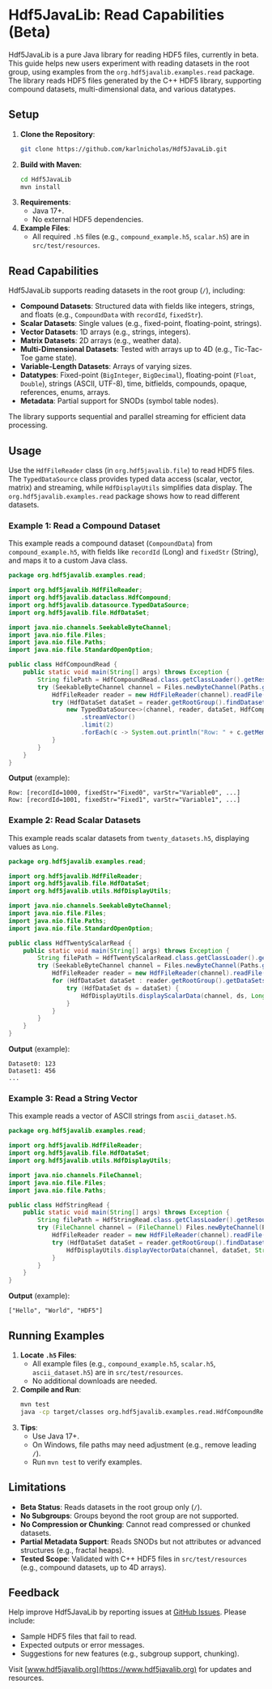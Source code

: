 # Hdf5JavaLib: Read Capabilities (Beta)

Hdf5JavaLib is a pure Java library for reading HDF5 files, currently in beta. This guide helps new users experiment with reading datasets in the root group, using examples from the `org.hdf5javalib.examples.read` package. The library reads HDF5 files generated by the C++ HDF5 library, supporting compound datasets, multi-dimensional data, and various datatypes.

## Setup

1. **Clone the Repository**:
   ```bash
   git clone https://github.com/karlnicholas/Hdf5JavaLib.git
   ```
2. **Build with Maven**:
   ```bash
   cd Hdf5JavaLib
   mvn install
   ```
3. **Requirements**:
   - Java 17+.
   - No external HDF5 dependencies.
4. **Example Files**:
   - All required `.h5` files (e.g., `compound_example.h5`, `scalar.h5`) are in `src/test/resources`.

## Read Capabilities

Hdf5JavaLib supports reading datasets in the root group (`/`), including:
- **Compound Datasets**: Structured data with fields like integers, strings, and floats (e.g., `CompoundData` with `recordId`, `fixedStr`).
- **Scalar Datasets**: Single values (e.g., fixed-point, floating-point, strings).
- **Vector Datasets**: 1D arrays (e.g., strings, integers).
- **Matrix Datasets**: 2D arrays (e.g., weather data).
- **Multi-Dimensional Datasets**: Tested with arrays up to 4D (e.g., Tic-Tac-Toe game state).
- **Variable-Length Datasets**: Arrays of varying sizes.
- **Datatypes**: Fixed-point (`BigInteger`, `BigDecimal`), floating-point (`Float`, `Double`), strings (ASCII, UTF-8), time, bitfields, compounds, opaque, references, enums, arrays.
- **Metadata**: Partial support for SNODs (symbol table nodes).

The library supports sequential and parallel streaming for efficient data processing.

## Usage

Use the `HdfFileReader` class (in `org.hdf5javalib.file`) to read HDF5 files. The `TypedDataSource` class provides typed data access (scalar, vector, matrix) and streaming, while `HdfDisplayUtils` simplifies data display. The `org.hdf5javalib.examples.read` package shows how to read different datasets.

### Example 1: Read a Compound Dataset

This example reads a compound dataset (`CompoundData`) from `compound_example.h5`, with fields like `recordId` (Long) and `fixedStr` (String), and maps it to a custom Java class.

```java
package org.hdf5javalib.examples.read;

import org.hdf5javalib.HdfFileReader;
import org.hdf5javalib.dataclass.HdfCompound;
import org.hdf5javalib.datasource.TypedDataSource;
import org.hdf5javalib.file.HdfDataSet;

import java.nio.channels.SeekableByteChannel;
import java.nio.file.Files;
import java.nio.file.Paths;
import java.nio.file.StandardOpenOption;

public class HdfCompoundRead {
    public static void main(String[] args) throws Exception {
        String filePath = HdfCompoundRead.class.getClassLoader().getResource("compound_example.h5").getPath();
        try (SeekableByteChannel channel = Files.newByteChannel(Paths.get(filePath), StandardOpenOption.READ)) {
            HdfFileReader reader = new HdfFileReader(channel).readFile();
            try (HdfDataSet dataSet = reader.getRootGroup().findDataset("CompoundData")) {
                new TypedDataSource<>(channel, reader, dataSet, HdfCompound.class)
                    .streamVector()
                    .limit(2)
                    .forEach(c -> System.out.println("Row: " + c.getMembers()));
            }
        }
    }
}
```

**Output** (example):
```
Row: [recordId=1000, fixedStr="Fixed0", varStr="Variable0", ...]
Row: [recordId=1001, fixedStr="Fixed1", varStr="Variable1", ...]
```

### Example 2: Read Scalar Datasets

This example reads scalar datasets from `twenty_datasets.h5`, displaying values as `Long`.

```java
package org.hdf5javalib.examples.read;

import org.hdf5javalib.HdfFileReader;
import org.hdf5javalib.file.HdfDataSet;
import org.hdf5javalib.utils.HdfDisplayUtils;

import java.nio.channels.SeekableByteChannel;
import java.nio.file.Files;
import java.nio.file.Paths;
import java.nio.file.StandardOpenOption;

public class HdfTwentyScalarRead {
    public static void main(String[] args) throws Exception {
        String filePath = HdfTwentyScalarRead.class.getClassLoader().getResource("twenty_datasets.h5").getPath();
        try (SeekableByteChannel channel = Files.newByteChannel(Paths.get(filePath), StandardOpenOption.READ)) {
            HdfFileReader reader = new HdfFileReader(channel).readFile();
            for (HdfDataSet dataSet : reader.getRootGroup().getDataSets()) {
                try (HdfDataSet ds = dataSet) {
                    HdfDisplayUtils.displayScalarData(channel, ds, Long.class, reader);
                }
            }
        }
    }
}
```

**Output** (example):
```
Dataset0: 123
Dataset1: 456
...
```

### Example 3: Read a String Vector

This example reads a vector of ASCII strings from `ascii_dataset.h5`.

```java
package org.hdf5javalib.examples.read;

import org.hdf5javalib.HdfFileReader;
import org.hdf5javalib.file.HdfDataSet;
import org.hdf5javalib.utils.HdfDisplayUtils;

import java.nio.channels.FileChannel;
import java.nio.file.Files;
import java.nio.file.Paths;

public class HdfStringRead {
    public static void main(String[] args) throws Exception {
        String filePath = HdfStringRead.class.getClassLoader().getResource("ascii_dataset.h5").getFile();
        try (FileChannel channel = (FileChannel) Files.newByteChannel(Paths.get(filePath))) {
            HdfFileReader reader = new HdfFileReader(channel).readFile();
            try (HdfDataSet dataSet = reader.getRootGroup().findDataset("strings")) {
                HdfDisplayUtils.displayVectorData(channel, dataSet, String.class, reader);
            }
        }
    }
}
```

**Output** (example):
```
["Hello", "World", "HDF5"]
```

## Running Examples

1. **Locate `.h5` Files**:
   - All example files (e.g., `compound_example.h5`, `scalar.h5`, `ascii_dataset.h5`) are in `src/test/resources`.
   - No additional downloads are needed.
2. **Compile and Run**:
   ```bash
   mvn test
   java -cp target/classes org.hdf5javalib.examples.read.HdfCompoundRead
   ```
3. **Tips**:
   - Use Java 17+.
   - On Windows, file paths may need adjustment (e.g., remove leading `/`).
   - Run `mvn test` to verify examples.

## Limitations

- **Beta Status**: Reads datasets in the root group only (`/`).
- **No Subgroups**: Groups beyond the root group are not supported.
- **No Compression or Chunking**: Cannot read compressed or chunked datasets.
- **Partial Metadata Support**: Reads SNODs but not attributes or advanced structures (e.g., fractal heaps).
- **Tested Scope**: Validated with C++ HDF5 files in `src/test/resources` (e.g., compound datasets, up to 4D arrays).

## Feedback

Help improve Hdf5JavaLib by reporting issues at [GitHub Issues](https://github.com/karlnicholas/Hdf5JavaLib/issues). Please include:
- Sample HDF5 files that fail to read.
- Expected outputs or error messages.
- Suggestions for new features (e.g., subgroup support, chunking).

Visit [www.hdf5javalib.org](https://www.hdf5javalib.org) for updates and resources.